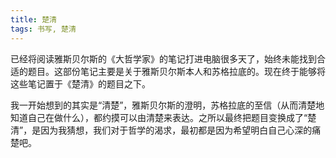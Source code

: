 ```yaml
---
title: 楚清
tags: 书写, 楚清
---
```



已经将阅读雅斯贝尔斯的《大哲学家》的笔记打进电脑很多天了，始终未能找到合适的题目。这部份笔记主要是关于雅斯贝尔斯本人和苏格拉底的。现在终于能够将这些笔记置于《楚清》的题目之下。

我一开始想到的其实是“清楚”，雅斯贝尔斯的澄明，苏格拉底的至信（从而清楚地知道自己在做什么），都约摸可以由清楚来表达。之所以最终把题目变换成了“楚清”，是因为我猜想，我们对于哲学的渴求，最初都是因为希望明白自己心深的痛楚吧。

